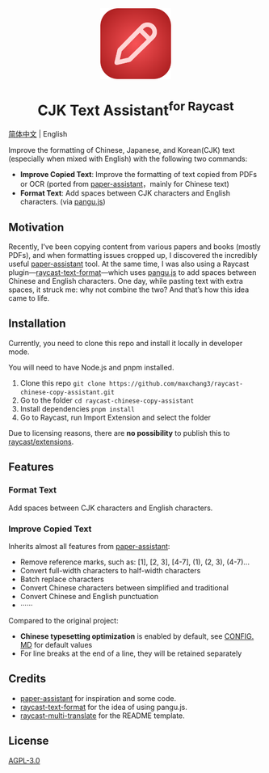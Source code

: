 <br>
<br>
<p align="center">
<img src="./assets/extension-icon.png" width="140" height="140" align="center" />
</p>

<h1 align="center">CJK Text Assistant<sup>for Raycast</sup></h1>

<p align="center">

[简体中文](./README.md) | English

Improve the formatting of Chinese, Japanese, and Korean(CJK) text (especially when mixed with English) with the following two commands:
* **Improve Copied Text**: Improve the formatting of text copied from PDFs or OCR (ported from [paper-assistant](https://github.com/laorange/paper-assistant)，mainly for Chinese text)
* **Format Text**: Add spaces between CJK characters and English characters. (via [pangu.js](https://github.com/vinta/pangu.js))
</p>

## Motivation

Recently, I've been copying content from various papers and books (mostly PDFs), and when formatting issues cropped up, I discovered the incredibly useful [paper-assistant](https://github.com/laorange/paper-assistant) tool. At the same time, I was also using a Raycast plugin—[raycast-text-format](https://github.com/mrgeneralgoo/raycast-text-format)—which uses [pangu.js](https://github.com/vinta/pangu.js) to add spaces between Chinese and English characters. One day, while pasting text with extra spaces, it struck me: why not combine the two? And that’s how this idea came to life.

## Installation

Currently, you need to clone this repo and install it locally in developer mode.

You will need to have Node.js and pnpm installed.

1. Clone this repo `git clone https://github.com/maxchang3/raycast-chinese-copy-assistant.git`
2. Go to the folder `cd raycast-chinese-copy-assistant`
3. Install dependencies `pnpm install`
4. Go to Raycast, run Import Extension and select the folder

Due to licensing reasons, there are **no possibility** to publish this to [raycast/extensions](https://github.com/raycast/extensions).

## Features

### Format Text

Add spaces between CJK characters and English characters.

### Improve Copied Text

Inherits almost all features from [paper-assistant](https://github.com/laorange/paper-assistant):

* Remove reference marks, such as: [1], [2, 3], [4-7], (1), (2, 3), (4-7)...
* Convert full-width characters to half-width characters
* Batch replace characters
* Convert Chinese characters between simplified and traditional
* Convert Chinese and English punctuation
* ······

Compared to the original project:
* **Chinese typesetting optimization** is enabled by default, see [CONFIG. MD](CONFIG.md) for default values
* For line breaks at the end of a line, they will be retained separately

## Credits

* [paper-assistant](https://github.com/laorange/paper-assistant) for inspiration and some code.
* [raycast-text-format](https://github.com/mrgeneralgoo/raycast-text-format) for the idea of using pangu.js.
* [raycast-multi-translate](https://github.com/antfu/raycast-multi-translate) for the README template.

## License

[AGPL-3.0](./LICENSE)
